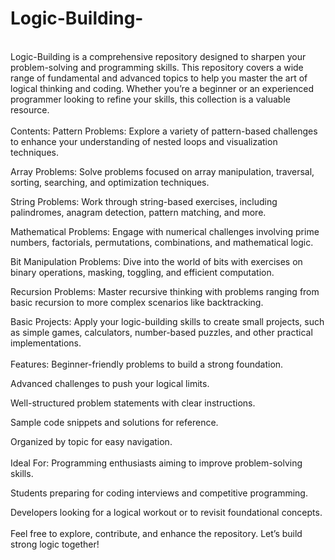 # Logic-Building-
<br>
Logic-Building is a comprehensive repository designed to sharpen your problem-solving and programming skills. This repository covers a wide range of fundamental and advanced topics to help you master the art of logical thinking and coding. Whether you’re a beginner or an experienced programmer looking to refine your skills, this collection is a valuable resource.
<br>
<br>
Contents:
Pattern Problems: Explore a variety of pattern-based challenges to enhance your understanding of nested loops and visualization techniques.

Array Problems: Solve problems focused on array manipulation, traversal, sorting, searching, and optimization techniques.

String Problems: Work through string-based exercises, including palindromes, anagram detection, pattern matching, and more.

Mathematical Problems: Engage with numerical challenges involving prime numbers, factorials, permutations, combinations, and mathematical logic.

Bit Manipulation Problems: Dive into the world of bits with exercises on binary operations, masking, toggling, and efficient computation.

Recursion Problems: Master recursive thinking with problems ranging from basic recursion to more complex scenarios like backtracking.

Basic Projects: Apply your logic-building skills to create small projects, such as simple games, calculators, number-based puzzles, and other practical implementations.
<br><br>
Features:
Beginner-friendly problems to build a strong foundation.

Advanced challenges to push your logical limits.

Well-structured problem statements with clear instructions.

Sample code snippets and solutions for reference.

Organized by topic for easy navigation.
<br><br>
Ideal For:
Programming enthusiasts aiming to improve problem-solving skills.

Students preparing for coding interviews and competitive programming.

Developers looking for a logical workout or to revisit foundational concepts.
<br><br>
Feel free to explore, contribute, and enhance the repository. Let’s build strong logic together!

